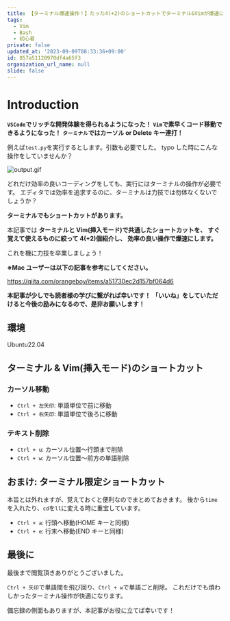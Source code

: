 ```yaml
---
title: 【ターミナル爆速操作！】たった4(+2)のショートカットでターミナル&Vimが爆速になる理由
tags:
  - Vim
  - Bash
  - 初心者
private: false
updated_at: '2023-09-09T08:33:36+09:00'
id: 857a51128970df4a65f3
organization_url_name: null
slide: false
---
```


# Introduction

**`VSCode`でリッチな開発体験を得られるようになった！**
**`Vim`で素早くコード移動できるようになった！**
**`ターミナル`ではカーソル or Delete キー連打！**

例えば`test.py`を実行するとします。引数も必要でした。
typo した時にこんな操作をしていませんか？

![output.gif](https://qiita-image-store.s3.ap-northeast-1.amazonaws.com/0/3292052/bdc461fd-4b31-cb27-57b7-b5f6aedb282b.gif)

どれだけ効率の良いコーディングをしても、実行にはターミナルの操作が必要です。
エディタでは効率を追求するのに、ターミナルは力技では勿体なくないでしょうか？

**ターミナルでもショートカットがあります。**

本記事では
**ターミナルと Vim(挿入モード)で共通したショートカットを、**
**すぐ覚えて使えるものに絞って 4(+2)個紹介し、**
**効率の良い操作で爆速にします。**

これを機に力技を卒業しましょう！

**※Mac ユーザーは以下の記事を参考にしてください。**

https://qiita.com/orangeboy/items/a51730ec2d157bf064d6

**本記事が少しでも読者様の学びに繋がれば幸いです！**
**「いいね」をしていただけると今後の励みになるので、是非お願いします！**

## 環境

Ubuntu22.04

## ターミナル & Vim(挿入モード)のショートカット

### カーソル移動

- `Ctrl + 左矢印`: 単語単位で前に移動
- `Ctrl + 右矢印`: 単語単位で後ろに移動

### テキスト削除

- `Ctrl + u`: カーソル位置〜行頭まで削除
- `Ctrl + w`: カーソル位置〜前方の単語削除

## おまけ: ターミナル限定ショートカット

本旨とは外れますが、覚えておくと便利なのでまとめておきます。
後から`time`を入れたり、`cd`を`ll`に変える時に重宝しています。

- `Ctrl + a`: 行頭へ移動(HOME キーと同様)
- `Ctrl + e`: 行末へ移動(END キーと同様)

## 最後に

最後まで閲覧頂きありがとうございました。

`Ctrl + 矢印`で単語間を飛び回り、`Ctrl + w`で単語ごと削除。
これだけでも煩わしかったターミナル操作が快適になります。

備忘録の側面もありますが、本記事がお役に立てば幸いです！
